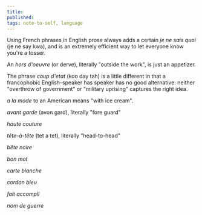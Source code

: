 ```yaml
---
title:
published:
tags: note-to-self, language
---
```


Using French phrases in English prose always adds a certain _je ne
sais quoi_ (je ne say kwa), and is an extremely efficient way to let
everyone know you're a tosser.

An _hors d'oeuvre_ (or derve), literally "outside the work", is just
an appetizer.

The phrase _coup d'etat_ (koo day tah) is a little different in that a
francophobic English-speaker has speaker has no good alternative:
neither "overthrow of government" or "military uprising" captures the
right idea.

_a la mode_ to an American means "with ice cream".

_avant garde_ (avon gard), literally "fore guard"

_haute couture_

_tête-à-tête_ (tet a tet), literally "head-to-head"

_bête noire_

_bon mot_

_carte blanche_

_cordon bleu_

_fait accompli_

_nom de guerre_
